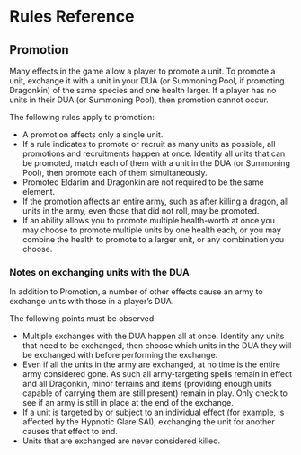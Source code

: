# Rules Reference

## Promotion

Many effects in the game allow a player to promote a unit. To promote a unit, exchange it with a unit in your DUA (or Summoning Pool, if promoting Dragonkin) of the same species and one health larger. If a player has no units in their DUA (or Summoning Pool), then promotion cannot occur.

The following rules apply to promotion:

- A promotion affects only a single unit.
- If a rule indicates to promote or recruit as many units as possible, all promotions and recruitments happen at once. Identify all units that can be promoted, match each of them with a unit in the DUA (or Summoning Pool), then promote each of them simultaneously.
- Promoted Eldarim and Dragonkin are not required to be the same element.
- If the promotion affects an entire army, such as after killing a dragon, all units in the army, even those that did not roll, may be promoted.
- If an ability allows you to promote multiple health-worth at once you may choose to promote multiple units by one health each, or you may combine the health to promote to a larger unit, or any combination you choose.

### Notes on exchanging units with the DUA

In addition to Promotion, a number of other effects cause an army to exchange units with those in
a player’s DUA.

The following points must be observed:
- Multiple exchanges with the DUA happen all at once. Identify any units that need to be exchanged, then choose which units in the DUA they will be exchanged with before performing the exchange.
- Even if all the units in the army are exchanged, at no time is the entire army considered gone. As such all army-targeting spells remain in effect and all Dragonkin, minor terrains and items (providing enough units capable of carrying them are still present) remain in play. Only check to see if an army is still in place at the end of the exchange.
- If a unit is targeted by or subject to an individual effect (for example, is affected by the Hypnotic Glare SAI), exchanging the unit for another causes that effect to end.
- Units that are exchanged are never considered killed.